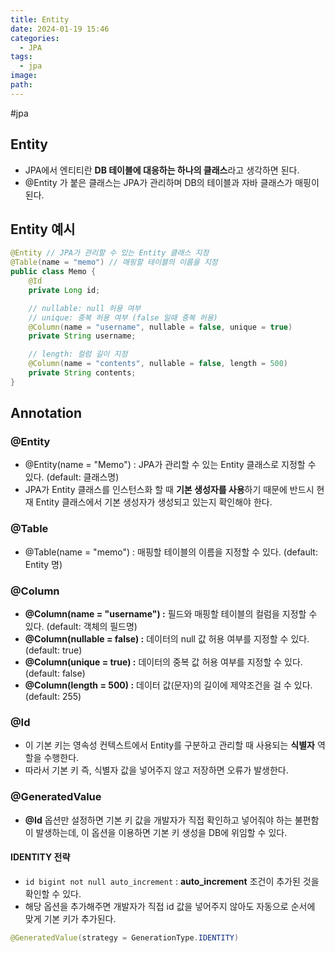 ```yaml
---
title: Entity
date: 2024-01-19 15:46
categories:
  - JPA
tags:
  - jpa
image: 
path:
---
```

#jpa 

## Entity
+ JPA에서 엔티티란 **DB 테이블에 대응하는 하나의 클래스**라고 생각하면 된다. 
+ @Entity 가 붙은 클래스는 JPA가 관리하며 DB의 테이블과 자바 클래스가 매핑이 된다.

## Entity 예시
```java
@Entity // JPA가 관리할 수 있는 Entity 클래스 지정
@Table(name = "memo") // 매핑할 테이블의 이름을 지정
public class Memo {
    @Id
    private Long id;

    // nullable: null 허용 여부
    // unique: 중복 허용 여부 (false 일때 중복 허용)
    @Column(name = "username", nullable = false, unique = true)
    private String username;

    // length: 컬럼 길이 지정
    @Column(name = "contents", nullable = false, length = 500)
    private String contents;
}
```


## Annotation
### @Entity
+ @Entity(name = "Memo") : JPA가 관리할 수 있는 Entity 클래스로 지정할 수 있다. (default: 클래스명)
+ JPA가 Entity 클래스를 인스턴스화 할 때 **기본 생성자를 사용**하기 때문에 반드시 현재 Entity 클래스에서 기본 생성자가 생성되고 있는지 확인해야 한다.

### @Table
+ @Table(name = "memo") : 매핑할 테이블의 이름을 지정할 수 있다. (default: Entity 명)

### @Column
- **@Column(name = "username") :** 필드와 매핑할 테이블의 컬럼을 지정할 수 있다. (default: 객체의 필드명)
- **@Column(nullable = false) :** 데이터의 null 값 허용 여부를 지정할 수 있다. (default: true)
- **@Column(unique = true) :** 데이터의 중복 값 허용 여부를 지정할 수 있다. (default: false)
- **@Column(length = 500) :** 데이터 값(문자)의 길이에 제약조건을 걸 수 있다. (default: 255)

### @Id
- 이 기본 키는 영속성 컨텍스트에서 Entity를 구분하고 관리할 때 사용되는 **식별자** 역할을 수행한다.
- 따라서 기본 키 즉, 식별자 값을 넣어주지 않고 저장하면 오류가 발생한다.

### @GeneratedValue
- **@Id** 옵션만 설정하면 기본 키 값을 개발자가 직접 확인하고 넣어줘야 하는 불편함이 발생하는데, 이 옵션을 이용하면 기본 키 생성을 DB에 위임할 수 있다.

#### IDENTITY 전략
- `id bigint not null auto_increment` : **auto_increment** 조건이 추가된 것을 확인할 수 있다.
- 해당 옵션을 추가해주면 개발자가 직접 id 값을 넣어주지 않아도 자동으로 순서에 맞게 기본 키가 추가된다.

```java
@GeneratedValue(strategy = GenerationType.IDENTITY)
```

